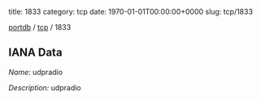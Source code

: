 title: 1833
category: tcp
date: 1970-01-01T00:00:00+0000
slug: tcp/1833

[portdb](/) / [tcp](/category/tcp.html) / 1833


## IANA Data

_Name:_ udpradio

_Description:_ udpradio

